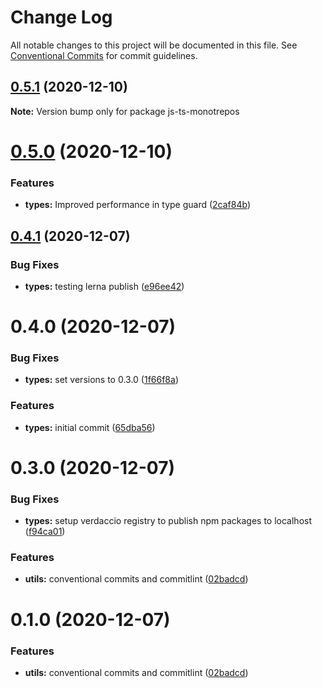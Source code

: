 # Change Log

All notable changes to this project will be documented in this file.
See [Conventional Commits](https://conventionalcommits.org) for commit guidelines.

## [0.5.1](https://github.com/mike-north/js-ts-monorepos/compare/v0.5.0...v0.5.1) (2020-12-10)

**Note:** Version bump only for package js-ts-monotrepos





# [0.5.0](https://github.com/mike-north/js-ts-monorepos/compare/v0.4.1...v0.5.0) (2020-12-10)


### Features

* **types:** Improved performance in type guard ([2caf84b](https://github.com/mike-north/js-ts-monorepos/commit/2caf84b91036d23853104fc78aa0a6bcd34001cf))





## [0.4.1](https://github.com/mike-north/js-ts-monorepos/compare/v0.4.0...v0.4.1) (2020-12-07)


### Bug Fixes

* **types:** testing lerna publish ([e96ee42](https://github.com/mike-north/js-ts-monorepos/commit/e96ee42a9579711bb54befe4fbc2d956a2920f10))





# 0.4.0 (2020-12-07)


### Bug Fixes

* **types:** set versions to 0.3.0 ([1f66f8a](https://github.com/mike-north/js-ts-monorepos/commit/1f66f8af5b6f4bd0815c6078d73c7ea5a5de21ff))


### Features

* **types:** initial commit ([65dba56](https://github.com/mike-north/js-ts-monorepos/commit/65dba5610b20e877607b605120f849daf9c2b3c8))





# 0.3.0 (2020-12-07)


### Bug Fixes

* **types:** setup verdaccio registry to publish npm packages to localhost ([f94ca01](https://github.com/mike-north/js-ts-monorepos/commit/f94ca01b2a249eceb9c056f05abb1530b99b6d86))


### Features

* **utils:** conventional commits and commitlint ([02badcd](https://github.com/mike-north/js-ts-monorepos/commit/02badcd0a44e62a414ddc1ffc0229e9cbf59cb22))





# 0.1.0 (2020-12-07)


### Features

* **utils:** conventional commits and commitlint ([02badcd](https://github.com/mike-north/js-ts-monorepos/commit/02badcd0a44e62a414ddc1ffc0229e9cbf59cb22))
